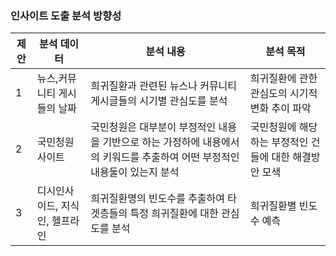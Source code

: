 ### 인사이트 도출 분석 방향성

|제안|분석 데이터|분석 내용|분석 목적|
|--|--|--|--|
|1|뉴스,커뮤니티 게시들의 날짜|희귀질환과 관련된 뉴스나 커뮤니티 게시글들의 시기별 관심도를 분석|희귀질환에 관한 관심도의 시기적 변화 추이 파악|
|2|국민청원사이트|국민청원은 대부분이 부정적인 내용을 기반으로 하는 가정하에 내용에서의 키워드를 추출하여 어떤 부정적인 내용둘이 있는지 분석|국민청원에 해당하는 부정적인 건들에 대한 해결방안 모색|
|3|디시인사이드, 지식인, 헬프라인|희귀질환명의 빈도수를 추출하여 타겟층들의 특정 희귀질환에 대한 관심도를 분석|희귀질환별 빈도수 예측|
